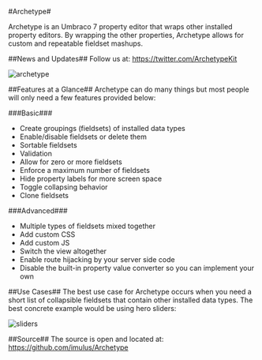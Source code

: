 #Archetype#

Archetype is an Umbraco 7 property editor that wraps other installed property editors. By wrapping the other properties, Archetype allows for custom and repeatable fieldset mashups.

##News and Updates##
Follow us at: https://twitter.com/ArchetypeKit

![archetype](assets/archetype.png)

##Features at a Glance##
Archetype can do many things but most people will only need a few features provided below:

###Basic###
* Create groupings (fieldsets) of installed data types
* Enable/disable fieldsets or delete them
* Sortable fieldsets
* Validation
* Allow for zero or more fieldsets
* Enforce a maximum number of fieldsets
* Hide property labels for more screen space
* Toggle collapsing behavior
* Clone fieldsets

###Advanced###
* Multiple types of fieldsets mixed together
* Add custom CSS
* Add custom JS
* Switch the view altogether
* Enable route hijacking by your server side code 
* Disable the built-in property value converter so you can implement your own

##Use Cases##
The best use case for Archetype occurs when you need a short list of collapsible fieldsets that contain other installed data types.  The best concrete example would be using hero sliders:

![sliders](assets/sliders.png)

##Source##
The source is open and located at: https://github.com/imulus/Archetype
